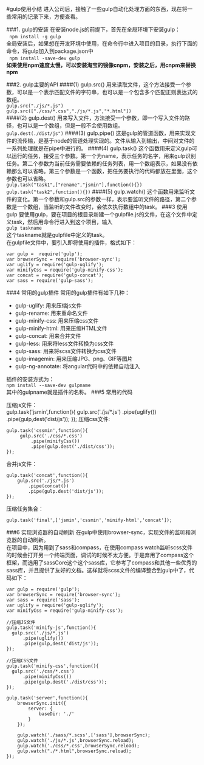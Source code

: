 #gulp使用小结
进入公司后，接触了一些gulp自动化处理方面的东西，现在将一些常用的记录下来，方便查看。

###1. gulp的安装
在安装node.js的前提下，首先在全局环境下安装gulp：  
&nbsp;&nbsp;`npm install -g gulp`  
全局安装后，如果想在开发环境中使用，在命令行中进入项目的目录，执行下面的命令，将gulp加入到package.json中  
&nbsp;&nbsp;`npm install -save-dev gulp`  
**如果使用npm速度太慢，可以安装淘宝的镜像cnpm，安装之后，用cnpm来替换npm**  

###2. gulp主要的API
####(1) gulp.src()
用来读取文件，这个方法接受一个参数，可以是一个表示匹配文件的字符串，也可以是一个包含多个匹配正则表达式的数组。  
`gulp.src("./js/*.js")`   
`gulp.src(["./css/*.css","./js/*.js","*.html"])`  
####(2) gulp.dest()
用来写入文件，方法接受一个参数，即一个写入文件的路径，也可以是一个数组，但是一般不会使用数组。  
`gulp.dest(./dist/js")`
####(3) gulp.pipe()
这是gulp的管道函数，用来实现文件的流传输，是基于node的管道处理实现的。文件从输入到输出，中间对文件的一系列处理就是在pipe中进行的。
####(4) gulp.task()
这个函数用来定义gulp可以运行的任务，接受三个参数。第一个为name，表示任务的名字，用来gulp识别任务。第二个参数为当前任务需要依赖的任务列表，用一个数组表示，如果没有依赖那么可以省略。第三个参数是一个函数，把任务要执行的代码都放在里面，这个参数也可以省略。  
`gulp.task("task1",["rename","jsmin"],function(){})`  
`gulp.task("task2",function(){})`
####(5) gulp.watch()
这个函数用来监听文件的变化。第一个参数和gulp.src的参数一样，表示要监听文件的路径，第二个参数是一个数组，当监听的文件改变时，会依次执行数组中的task。
###3 使用gulp
要使用gulp，要在项目的根目录新建一个gulpfile.js的文件，在这个文件中定义task，然后用命令行进入到这个项目，输入  
`gulp taskname`  
这个taskname就是gulpfile中定义的task。  
在gulpfile文件中，要引入即将使用的插件，格式如下：
  
	var gulp =  require('gulp');
	var browserSync = require('browser-sync');  
	var uglify = require('gulp-uglify');  
	var minifyCss = require('gulp-minify-css'); 
	var concat = require('gulp-concat');  
	var sass = require('gulp-sass'); 

###4 常用的gulp插件
常用的gulp插件有如下几种：   

* gulp-uglify: 用来压缩js文件  
* gulp-rename: 用来重命名文件
* gulp-minify-css: 用来压缩css文件
* gulp-minify-html: 用来压缩HTML文件
* gulp-concat: 用来合并文件
* gulp-less: 用来将less文件转换为css文件
* gulp-sass: 用来将scss文件转换为css文件
* gulp-imagemin: 用来压缩JPG、png、GIF等图片
* gulp-ng-annotate: 将angular代码中的依赖自动注入  

插件的安装方式为：  
`npm install --save-dev gulpname`  
其中的gulpname就是插件的名称。
###5 常用的代码

压缩js文件：  
	gulp.task('jsmin',function(){
		 gulp.src('./js/*.js')
	         .pipe(uglify())
	         .pipe(gulp,dest('dist/js'));
	});
压缩css文件:  

	gulp.task('cssmin',function(){
		 gulp.src('./css/*.css')
	      	 .pipe(minifyCss())
	         .pipe(gulp.dest('./dist/css'));
	});  

合并js文件：  

	gulp.task('concat',function(){
		gulp.src('./js/*.js')
	        .pipe(concat())
	        .pipe(gulp.dest('dist/js'));
	});  
 
压缩任务集合：  

	gulp.task('final',['jsmin','cssmin','minify-html','concat']);


###6 实现浏览器的自动刷新
在gulp中使用browser-sync，实现文件的监听和浏览器的自动刷新。  
在项目中，因为用到了sass和compass，在使用compass watch监听scss文件的时候会打开另一个终端页面，调试的时候不太方便。于是弃用了compass这个框架，而选用了sassCore这个这个sass库，它参考了compass和其他一些优秀的sass库，并且提供了友好的文档。这样就将scss文件的编译整合到gulp中了，代码如下：  

	var gulp = require('gulp');
	var browserSync = require('browser-sync');
	var sass = require('sass');
	var uglify = require('gulp-uglify');
	var minifyCss = require('gulp-minify-css');

	//压缩JS文件
	gulp.task('minify-js',function(){
	  gulp.src('./js/*.js')
	      .pipe(uglify())
	      .pipe(gulp,dest('dist/js'));
	});

	//压缩CSS文件
	gulp.task('minify-css',function(){
	  gulp.src('./css/*.css')
	      .pipe(minifyCss())
	      .pipe(gulp.dest('./dist/css'));
	});
	
	gulp.task('server',function(){
		browserSync.init({
			server: {
				baseDir: './'
			}
		});
		
		gulp.watch('./sass/*.scss',['sass'],browserSync);
		gulp.watch('./js/*.js',browserSync.reload);
	    gulp.watch('./css/*.css',browserSync.reload);
	    gulp.watch("./*.html",browserSync.reload);
	});

